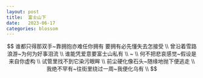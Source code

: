```yaml
---
layout: post
title:  富士山下
date:   2023-06-17
categories: blossom
---
```


$$
谁都只得那双手~靠拥抱亦难任你拥有
要拥有必先懂失去怎接受 \\
曾沿着雪路浪游~为何为好事泪流 \\
谁能凭爱意要富士山私有 \\
~ \\
何不把悲哀感觉~假设是来自你虚构 \\
试管里找不到它染污眼眸 \\
前尘硬化像石头~随缘地抛下便逃走 \\
我绝不罕有~往街里绕过一周~我便化乌有 \\
$$